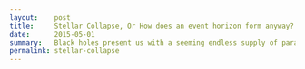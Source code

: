 ```yaml
---
layout:    post
title:     Stellar Collapse, Or How does an event horizon form anyway?
date:      2015-05-01
summary:   Black holes present us with a seeming endless supply of paradoxes and that is certainly at root of why we find them so endlessly fascinating. While some of these are legitimate paradoxes which have yet to be satisfactorily resolved, there are others having perfectly sound explanations and yet seem immune to being widely communicated. Which brings us to the question; <i>how do black holes form in finite time anyway?</i>
permalink: stellar-collapse
---
```

